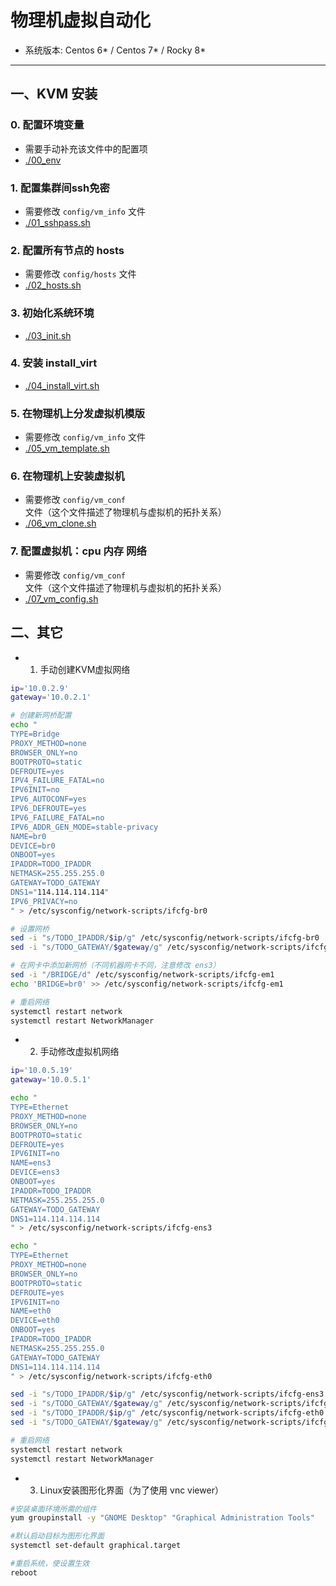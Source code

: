 # 物理机虚拟自动化

- 系统版本: Centos 6* / Centos 7* / Rocky 8*

*****

## 一、KVM 安装

### 0. 配置环境变量
- 需要手动补充该文件中的配置项
- [./00_env](./00_env)

### 1. 配置集群间ssh免密
- 需要修改 `config/vm_info` 文件
- [./01_sshpass.sh](./01_sshpass.sh)

### 2. 配置所有节点的 hosts
- 需要修改 `config/hosts` 文件
- [./02_hosts.sh](./02_hosts.sh)

### 3. 初始化系统环境
- [./03_init.sh](./03_init.sh)

### 4. 安装 install_virt
- [./04_install_virt.sh](./04_install_virt.sh)

### 5. 在物理机上分发虚拟机模版
- 需要修改 `config/vm_info` 文件
- [./05_vm_template.sh](./05_vm_template.sh)

### 6. 在物理机上安装虚拟机
- 需要修改 `config/vm_conf` 文件（这个文件描述了物理机与虚拟机的拓扑关系）
- [./06_vm_clone.sh](./06_vm_clone.sh)

### 7. 配置虚拟机：cpu 内存 网络
- 需要修改 `config/vm_conf` 文件（这个文件描述了物理机与虚拟机的拓扑关系）
- [./07_vm_config.sh](./07_vm_config.sh)

## 二、其它
- 1. 手动创建KVM虚拟网络
```bash
ip='10.0.2.9'
gateway='10.0.2.1'

# 创建新网桥配置
echo "
TYPE=Bridge
PROXY_METHOD=none
BROWSER_ONLY=no
BOOTPROTO=static
DEFROUTE=yes
IPV4_FAILURE_FATAL=no
IPV6INIT=no
IPV6_AUTOCONF=yes
IPV6_DEFROUTE=yes
IPV6_FAILURE_FATAL=no
IPV6_ADDR_GEN_MODE=stable-privacy
NAME=br0
DEVICE=br0
ONBOOT=yes
IPADDR=TODO_IPADDR
NETMASK=255.255.255.0
GATEWAY=TODO_GATEWAY
DNS1="114.114.114.114"
IPV6_PRIVACY=no
" > /etc/sysconfig/network-scripts/ifcfg-br0

# 设置网桥
sed -i "s/TODO_IPADDR/$ip/g" /etc/sysconfig/network-scripts/ifcfg-br0
sed -i "s/TODO_GATEWAY/$gateway/g" /etc/sysconfig/network-scripts/ifcfg-br0

# 在网卡中添加新网桥（不同机器网卡不同，注意修改 ens3）
sed -i "/BRIDGE/d" /etc/sysconfig/network-scripts/ifcfg-em1
echo 'BRIDGE=br0' >> /etc/sysconfig/network-scripts/ifcfg-em1

# 重启网络
systemctl restart network
systemctl restart NetworkManager
```

- 2. 手动修改虚拟机网络
```bash
ip='10.0.5.19'
gateway='10.0.5.1'

echo "
TYPE=Ethernet
PROXY_METHOD=none
BROWSER_ONLY=no
BOOTPROTO=static
DEFROUTE=yes
IPV6INIT=no
NAME=ens3
DEVICE=ens3
ONBOOT=yes
IPADDR=TODO_IPADDR
NETMASK=255.255.255.0
GATEWAY=TODO_GATEWAY
DNS1=114.114.114.114
" > /etc/sysconfig/network-scripts/ifcfg-ens3

echo "
TYPE=Ethernet
PROXY_METHOD=none
BROWSER_ONLY=no
BOOTPROTO=static
DEFROUTE=yes
IPV6INIT=no
NAME=eth0
DEVICE=eth0
ONBOOT=yes
IPADDR=TODO_IPADDR
NETMASK=255.255.255.0
GATEWAY=TODO_GATEWAY
DNS1=114.114.114.114
" > /etc/sysconfig/network-scripts/ifcfg-eth0

sed -i "s/TODO_IPADDR/$ip/g" /etc/sysconfig/network-scripts/ifcfg-ens3
sed -i "s/TODO_GATEWAY/$gateway/g" /etc/sysconfig/network-scripts/ifcfg-ens3
sed -i "s/TODO_IPADDR/$ip/g" /etc/sysconfig/network-scripts/ifcfg-eth0
sed -i "s/TODO_GATEWAY/$gateway/g" /etc/sysconfig/network-scripts/ifcfg-eth0

# 重启网络
systemctl restart network
systemctl restart NetworkManager
```

- 3. Linux安装图形化界面（为了使用 vnc viewer）
```bash
#安装桌面环境所需的组件
yum groupinstall -y "GNOME Desktop" "Graphical Administration Tools"

#默认启动目标为图形化界面
systemctl set-default graphical.target

#重启系统，使设置生效
reboot
```
